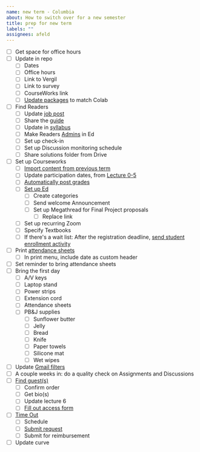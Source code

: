 ```yaml
---
name: new term - Columbia
about: How to switch over for a new semester
title: prep for new term
labels: ""
assignees: afeld
---
```


- [ ] Get space for office hours
- [ ] Update in repo
  - [ ] Dates
  - [ ] Office hours
  - [ ] Link to Vergil
  - [ ] Link to survey
  - [ ] CourseWorks link
  - [ ] [Update packages](https://python-public-policy.afeld.me/en/columbia/meta/instructor_guide.html#adding-updating-packages) to match Colab
- [ ] Find Readers
  - [ ] Update [job post](https://docs.google.com/document/d/1NiS1uPM_0OB7dXHP1D90P-XikXj6gwWRUsf0V_dEoUI/edit#)
  - [ ] Share the [guide](https://python-public-policy.afeld.me/en/columbia/assistant_guide.html)
  - [ ] Update in [syllabus](https://python-public-policy.afeld.me/en/columbia/syllabus.html#instructor-information)
  - [ ] Make Readers [Admins](https://edstem.org/us/help/getting-started#appendix-roles) in Ed
  - [ ] Set up check-in
  - [ ] Set up Discussion monitoring schedule
  - [ ] Share solutions folder from Drive
- [ ] Set up Courseworks
  - [ ] [Import content from previous term](https://support.ctl.columbia.edu/892419)
  - [ ] Update participation dates, from [Lecture 0-5](https://python-public-policy.afeld.me/en/columbia/syllabus.html#schedule)
  - [ ] [Automatically post grades](https://community.canvaslms.com/t5/Instructor-Guide/How-do-I-select-a-grade-posting-policy-for-a-course-in-the/ta-p/588)
  - [ ] [Set up Ed](https://courseworks2.columbia.edu/courses/56883/pages/using-ed-discussions)
    - [ ] Create categories
    - [ ] Send welcome Announcement
    - [ ] Set up Megathread for Final Project proposals
      - [ ] Replace link
  - [ ] Set up recurring Zoom
  - [ ] Specify Textbooks
  - [ ] If there's a wait list: After the registration deadline, [send student enrollment activity](https://python-public-policy.afeld.me/en/{{school_slug}}/meta/instructor_guide.html#student-enrollment-activity)
- [ ] Print [attendance sheets](https://docs.google.com/spreadsheets/d/12QzoGhaGdlgui0CWPjSFLCR2ew45sx6dEEb7j04mt5Q/edit?gid=0#gid=0)
  - [ ] In print menu, include date as custom header
- [ ] Set reminder to bring attendance sheets
- [ ] Bring the first day
  - [ ] A/V keys
  - [ ] Laptop stand
  - [ ] Power strips
  - [ ] Extension cord
  - [ ] Attendance sheets
  - [ ] PB&J supplies
    - [ ] Sunflower butter
    - [ ] Jelly
    - [ ] Bread
    - [ ] Knife
    - [ ] Paper towels
    - [ ] Silicone mat
    - [ ] Wet wipes
- [ ] Update [Gmail filters](https://docs.google.com/spreadsheets/d/1MoOnADGw_A3oc1qMx2TllbRHlRD-4dDcrHXldSdzM5E/edit#gid=1645501691)
- [ ] A couple weeks in: do a quality check on Assignments and Discussions
- [ ] [Find guest(s)](https://docs.google.com/document/d/1SMBquSezZ_1wLW0y2osJ35WFpz82PvSRbfLtNZQFjAo/edit)
  - [ ] Confirm order
  - [ ] Get bio(s)
  - [ ] Update lecture 6
  - [ ] [Fill out access form](https://academic.cuit.columbia.edu/guestaccess/)
- [ ] [Time Out](https://bulletin.columbia.edu/sipa/teaching-guide/#supportservicestext)
  - [ ] Schedule
  - [ ] [Submit request](https://sipa.campusgroups.com/cgtest/survey?survey_uid=67287ffc-8888-11e9-b822-0a85c368333a)
  - [ ] Submit for reimbursement
- [ ] Update curve
